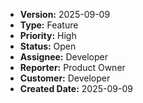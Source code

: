 - **Version:** 2025-09-09
- **Type:** Feature
- **Priority:** High
- **Status:** Open
- **Assignee:** Developer
- **Reporter:** Product Owner
- **Customer:** Developer
- **Created Date:** 2025-09-09
